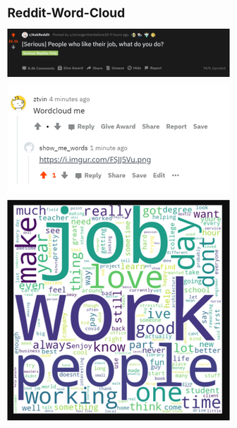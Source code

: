 # Reddit-Word-Cloud


<p align="center"><img src= "https://github.com/telvinzhong/Reddit-Word-Cloud/blob/master/Pics/img1.png"></p>

<p align="center"><img src= "https://github.com/telvinzhong/Reddit-Word-Cloud/blob/master/Pics/img2.png"></p>

<p align="center"><img src= "https://github.com/telvinzhong/Reddit-Word-Cloud/blob/master/Pics/img3.jpg"></p>
